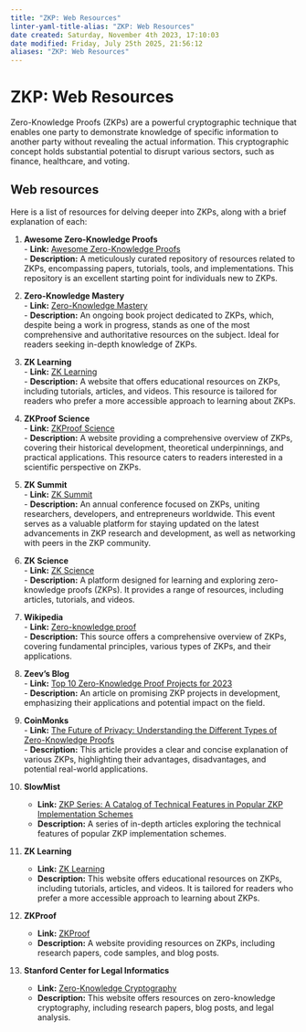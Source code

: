 ```yaml
---
title: "ZKP: Web Resources"
linter-yaml-title-alias: "ZKP: Web Resources"
date created: Saturday, November 4th 2023, 17:10:03
date modified: Friday, July 25th 2025, 21:56:12
aliases: "ZKP: Web Resources"
---
```


# ZKP: Web Resources

Zero-Knowledge Proofs (ZKPs) are a powerful cryptographic technique that enables one party to demonstrate knowledge of specific information to another party without revealing the actual information. This cryptographic concept holds substantial potential to disrupt various sectors, such as finance, healthcare, and voting.

## Web resources

Here is a list of resources for delving deeper into ZKPs, along with a brief explanation of each:

1. **Awesome Zero-Knowledge Proofs**  
	   - **Link:** [Awesome Zero-Knowledge Proofs](https://github.com/matter-labs/awesome-zero-knowledge-proofs)  
	   - **Description:** A meticulously curated repository of resources related to ZKPs, encompassing papers, tutorials, tools, and implementations. This repository is an excellent starting point for individuals new to ZKPs.

2. **Zero-Knowledge Mastery**  
	   - **Link:** [Zero-Knowledge Mastery](https://github.com/Quillhash/Zero-Knowledge-Mastery)  
	   - **Description:** An ongoing book project dedicated to ZKPs, which, despite being a work in progress, stands as one of the most comprehensive and authoritative resources on the subject. Ideal for readers seeking in-depth knowledge of ZKPs.

3. **ZK Learning**  
	   - **Link:** [ZK Learning](https://zk-learning.org/)  
	   - **Description:** A website that offers educational resources on ZKPs, including tutorials, articles, and videos. This resource is tailored for readers who prefer a more accessible approach to learning about ZKPs.

4. **ZKProof Science**  
	   - **Link:** [ZKProof Science](https://zkp.science/)  
	   - **Description:** A website providing a comprehensive overview of ZKPs, covering their historical development, theoretical underpinnings, and practical applications. This resource caters to readers interested in a scientific perspective on ZKPs.

5. **ZK Summit**  
	   - **Link:** [ZK Summit](https://www.zksummit.com/)  
	   - **Description:** An annual conference focused on ZKPs, uniting researchers, developers, and entrepreneurs worldwide. This event serves as a valuable platform for staying updated on the latest advancements in ZKP research and development, as well as networking with peers in the ZKP community.

6. **ZK Science**  
	   - **Link:** [ZK Science](https://zkp.science/)  
	   - **Description:** A platform designed for learning and exploring zero-knowledge proofs (ZKPs). It provides a range of resources, including articles, tutorials, and videos.

7. **Wikipedia**  
	   - **Link:** [Zero-knowledge proof](https://en.wikipedia.org/wiki/Zero-knowledge_proof)  
	   - **Description:** This source offers a comprehensive overview of ZKPs, covering fundamental principles, various types of ZKPs, and their applications.

8. **Zeev’s Blog**  
	   - **Link:** [Top 10 Zero-Knowledge Proof Projects for 2023](https://www.zeeve.io/blog/top-10-zero-knowledge-proof-projects-for-2023/)  
	   - **Description:** An article on promising ZKP projects in development, emphasizing their applications and potential impact on the field.

9. **CoinMonks**  
	   - **Link:** [The Future of Privacy: Understanding the Different Types of Zero-Knowledge Proofs](https://medium.com/coinmonks/the-future-of-privacy-understanding-the-different-types-of-zero-knowledge-proofs-95b49791d4c6)  
	   - **Description:** This article provides a clear and concise explanation of various ZKPs, highlighting their advantages, disadvantages, and potential real-world applications.

10. **SlowMist**
	   - **Link:** [ZKP Series: A Catalog of Technical Features in Popular ZKP Implementation Schemes](https://slowmist.medium.com/zkp-series-a-catalog-of-technical-features-in-popular-zkp-implementation-schemes-d5cc2aab74c)
	   - **Description:** A series of in-depth articles exploring the technical features of popular ZKP implementation schemes.

11. **ZK Learning**  
	  - **Link:** [ZK Learning](https://zk-learning.org/)  
	  - **Description:** This website offers educational resources on ZKPs, including tutorials, articles, and videos. It is tailored for readers who prefer a more accessible approach to learning about ZKPs.

12. **ZKProof**
	   - **Link:** [ZKProof](https://zkproof.org/)
	   - **Description:** A website providing resources on ZKPs, including research papers, code samples, and blog posts.

13. **Stanford Center for Legal Informatics**
	   - **Link:** [Zero-Knowledge Cryptography](https://law.stanford.edu/codex-the-stanford-center-for-legal-informatics/projects/zero-knowledge-cryptography/)
	   - **Description:** This website offers resources on zero-knowledge cryptography, including research papers, blog posts, and legal analysis.
